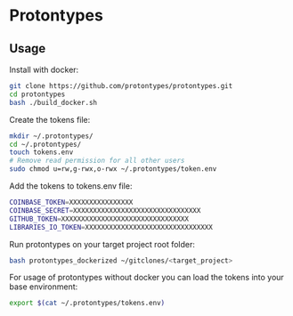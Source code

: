 # Protontypes

## Usage

Install with docker:

```bash
git clone https://github.com/protontypes/protontypes.git
cd protontypes
bash ./build_docker.sh
```

Create the tokens file:

```bash
mkdir ~/.protontypes/
cd ~/.protontypes/
touch tokens.env
# Remove read permission for all other users
sudo chmod u=rw,g-rwx,o-rwx ~/.protontypes/token.env
```

Add the tokens to tokens.env file:

```bash
COINBASE_TOKEN=XXXXXXXXXXXXXXXX
COINBASE_SECRET=XXXXXXXXXXXXXXXXXXXXXXXXXXXXXXXX
GITHUB_TOKEN=XXXXXXXXXXXXXXXXXXXXXXXXXXXXXXXX
LIBRARIES_IO_TOKEN=XXXXXXXXXXXXXXXXXXXXXXXXXXXXXXXX
```

Run protontypes on your target project root folder:

```bash
bash protontypes_dockerized ~/gitclones/<target_project>
```

For usage of protontypes without docker you can load the tokens into your base environment:

```bash
export $(cat ~/.protontypes/tokens.env)
```

